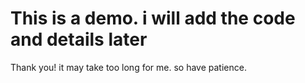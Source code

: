 
#  This is a demo. i will add the code and details later
Thank you!
it may take too long for me. so have patience.
